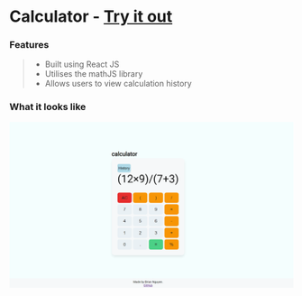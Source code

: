 # Calculator - [**Try it out**](https://ui-calculate.web.app)

### Features

> - Built using React JS
> - Utilises the mathJS library
> - Allows users to view calculation history

### What it looks like

<img src="./images/preview1.png" width="700px">
